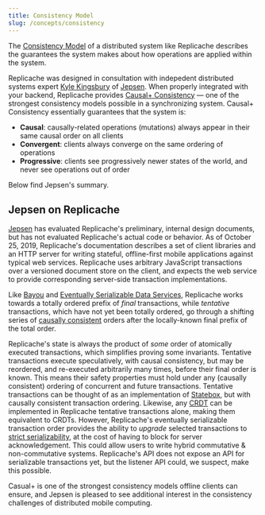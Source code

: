 ```yaml
---
title: Consistency Model
slug: /concepts/consistency
---
```


The [Consistency Model](https://en.wikipedia.org/wiki/Consistency_model) of a distributed system like Replicache describes the guarantees the system makes about how operations are applied within the system.

Replicache was designed in consultation with indepedent distributed systems expert [Kyle Kingsbury](https://aphyr.com/about) of [Jepsen](https://jepsen.io/). When properly integrated with your backend, Replicache provides [Causal+ Consistency](https://jepsen.io/consistency/models/causal) — one of the strongest consistency models possible in a synchronizing system. Causal+ Consistency essentially guarantees that the system is:

- **Causal**: causally-related operations (mutations) always appear in their same causal order on all clients
- **Convergent**: clients always converge on the same ordering of operations
- **Progressive**: clients see progressively newer states of the world, and never see operations out of order

Below find Jepsen's summary.

## Jepsen on Replicache

[Jepsen](https://jepsen.io/) has evaluated Replicache's preliminary, internal design documents, but has not evaluated Replicache's actual code or behavior. As of October 25, 2019, Replicache's documentation describes a set of client libraries and an HTTP server for writing stateful, offline-first mobile applications against typical web services. Replicache uses arbitrary JavaScript transactions over a versioned document store on the client, and expects the web service to provide corresponding server-side transaction implementations.

Like [Bayou](https://people.cs.umass.edu/~mcorner/courses/691M/papers/terry.pdf) and [Eventually Serializable Data Services](https://groups.csail.mit.edu/tds/papers/Lynch/podc96-esds.pdf), Replicache works towards a totally ordered prefix of _final_ transactions, while _tentative_ transactions, which have not yet been totally ordered, go through a shifting series of [causally consistent](https://jepsen.io/consistency/models/causal) orders after the locally-known final prefix of the total order.

Replicache's state is always the product of _some_ order of atomically executed transactions, which simplifies proving some invariants. Tentative transactions execute speculatively, with causal consistency, but may be reordered, and re-executed arbitrarily many times, before their final order is known. This means their safety properties must hold under any (causally consistent) ordering of concurrent and future transactions. Tentative transactions can be thought of as an implementation of [Statebox](https://github.com/mochi/statebox), but with causally consistent transaction ordering. Likewise, any [CRDT](https://hal.inria.fr/inria-00609399v1/document) can be implemented in Replicache tentative transactions alone, making them equivalent to CRDTs. However, Replicache's eventually serializable transaction order provides the ability to _upgrade_ selected transactions to [strict serializability](https://jepsen.io/consistency/models/strict-serializable), at the cost of having to block for server acknowledgement. This could allow users to write hybrid commutative & non-commutative systems. Replicache's API does not expose an API for serializable transactions yet, but the listener API could, we suspect, make this possible.

Casual+ is one of the strongest consistency models offline clients can ensure, and Jepsen is pleased to see additional interest in the consistency challenges of distributed mobile computing.

